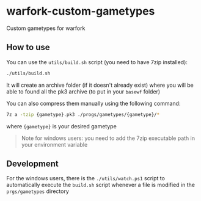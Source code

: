 # warfork-custom-gametypes

Custom gametypes for warfork

## How to use

You can use the `utils/build.sh` script (you need to have 7zip installed):

```bash
./utils/build.sh
```

It will create an archive folder (if it doesn't already exist) where you will be able to found all the pk3 archive (to put in your `basewf` folder)

You can also compress them manually using the following command:

```bash
7z a -tzip {gametype}.pk3 ./progs/gametypes/{gametype}/*
```

where `{gametype}` is your desired gametype

> Note for windows users: you need to add the 7zip executable path in your environment variable

## Development

For the windows users, there is the `./utils/watch.ps1` script to automatically execute the `build.sh` script whenever a file is modified in the `prgs/gametypes` directory
